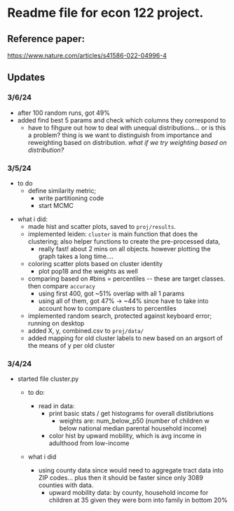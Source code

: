 # Readme file for econ 122 project.

## Reference paper: 
https://www.nature.com/articles/s41586-022-04996-4

## Updates

### 3/6/24
* after 100 random runs, got 49%
* added find best 5 params and check which columns they correspond to
    - have to fihgure out how to deal with unequal distributions... or is this a problem? thing is we want to distinguish from importance and reweighting based on distribution. *what if we try weighting based on distribution?*

### 3/5/24
- to do
    - define similarity metric; 
        - write partitioning code
        - start MCMC
* what i did:
    - made hist and scatter plots, saved to ```proj/results```.
    - implemented leiden: ```cluster``` is main function that does the clustering; also helper functions to create the pre-processed data, 
        - really fast! about 2 mins on all objects. however plotting the graph takes a long time....
    - coloring scatter plots based on cluster identity
        - plot pop18 and the weights as well
    - comparing based on #bins = percentiles -- these are target classes. then compare `accuracy`
        - using first 400, got ~51% overlap with all 1 params
        - using all of them, got 47% -> ~44% since have to take into account how to compare clusters to percentiles
    - implemented random search, protected against keyboard error; running on desktop
    - added X, y, combined.csv to ```proj/data/```
    - added mapping for old cluster labels to new based on an argsort of the means of y per old cluster



### 3/4/24
* started file cluster.py
    - to do: 
        - read in data: 
            - print basic stats / get histograms for overall distibriutions
                - weights are: num_below_p50 (number of children w below national median parental household income)
            - color hist by upward mobility, which is avg income in adulthood from low-income

        

    - what i did
        - using county data since would need to aggregate tract data into ZIP codes... plus then it should be faster since only 3089 counties with data.
            - upward mobility data: by county, household income for children at 35 given they were born into family in bottom 20%
